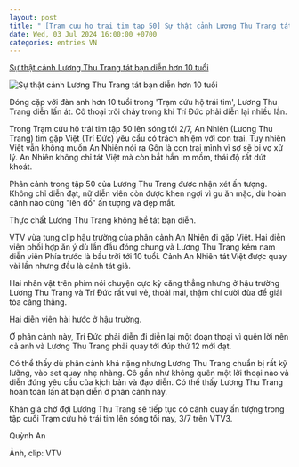 ```yaml
---
layout: post
title: " [Tram cuu ho trai tim tap 50] Sự thật cảnh Lương Thu Trang tát bạn diễn hơn 10 tuổi"
date: Wed, 03 Jul 2024 16:00:00 +0700
categories: entries VN
---
```

[Sự thật cảnh Lương Thu Trang tát bạn diễn hơn 10 tuổi](https://vietnamnet.vn/su-that-canh-luong-thu-trang-tat-ban-dien-hon-10-tuoi-2297968.html)

![Sự thật cảnh Lương Thu Trang tát bạn diễn hơn 10 tuổi](https://static-images.vnncdn.net/vps_images_publish/000001/000003/2024/7/3/su-that-canh-luong-thu-trangtat-ban-dien-hon-10-tuoi-2256.jpg?width=0&s=oDv2l7GwsWxx4z52MjYEYQ)

Đóng cặp với đàn anh hơn 10 tuổi trong 'Trạm cứu hộ trái tim', Lương Thu Trang diễn lấn át. Cô thoại trôi chảy trong khi Trí Đức phải diễn lại nhiều lần.

Trong Trạm cứu hộ trái tim tập 50 lên sóng tối 2/7, An Nhiên (Lương Thu Trang) tìm gặp Việt (Trí Đức) yêu cầu có trách nhiệm với con trai. Tuy nhiên Việt vẫn không muốn An Nhiên nói ra Gôn là con trai mình vì sợ sẽ bị vợ xử lý. An Nhiên không chỉ tát Việt mà còn bắt hắn im mồm, thái độ rất dứt khoát.

Phân cảnh trong tập 50 của Lương Thu Trang được nhận xét ấn tượng. Không chỉ diễn đạt, nữ diễn viên còn được khen ngợi vì gu ăn mặc, dù hoàn cảnh nào cũng "lên đồ" ấn tượng và đẹp mắt.

Thực chất Lương Thu Trang không hề tát bạn diễn.

VTV vừa tung clip hậu trường của phân cảnh An Nhiên đi gặp Việt. Hai diễn viên phối hợp ăn ý dù lần đầu đóng chung và Lương Thu Trang kém nam diễn viên Phía trước là bầu trời tới 10 tuổi. Cảnh An Nhiên tát Việt được quay vài lần nhưng đều là cảnh tát giả.

Hai nhân vật trên phim nói chuyện cực kỳ căng thẳng nhưng ở hậu trường Lương Thu Trang và Trí Đức rất vui vẻ, thoải mái, thậm chí cười đùa để giải tỏa căng thẳng.

Hai diễn viên hài hước ở hậu trường.

Ở phân cảnh này, Trí Đức phải diễn đi diễn lại một đoạn thoại vì quên lời nên cả anh và Lương Thu Trang phải quay tới đúp thứ 12 mới đạt.

Có thể thấy dù phân cảnh khá nặng nhưng Lương Thu Trang chuẩn bị rất kỹ lưỡng, vào set quay nhẹ nhàng. Cô gần như không quên một lời thoại nào và diễn đúng yêu cầu của kịch bản và đạo diễn. Có thể thấy Lương Thu Trang hoàn toàn lấn át bạn diễn ở phân cảnh này.

Khán giả chờ đợi Lương Thu Trang sẽ tiếp tục có cảnh quay ấn tượng trong tập cuối Trạm cứu hộ trái tim lên sóng tối nay, 3/7 trên VTV3.

Quỳnh An

Ảnh, clip: VTV

